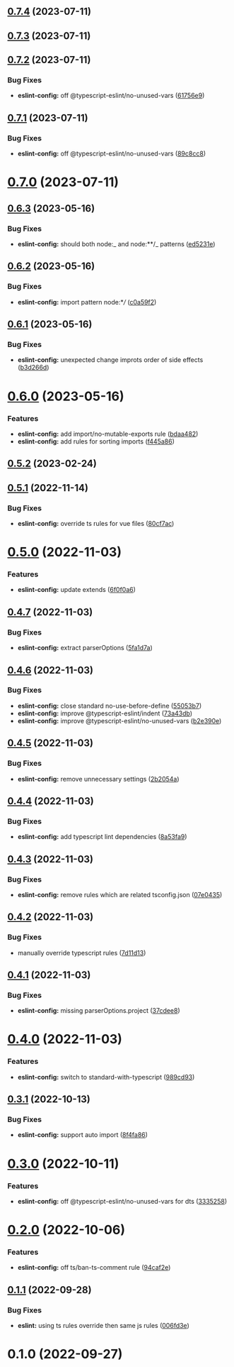 ## [0.7.4](https://github.com/vexip-ui/lint-config/compare/eslint-config@0.7.3...eslint-config@0.7.4) (2023-07-11)



## [0.7.3](https://github.com/vexip-ui/lint-config/compare/eslint-config@0.7.2...eslint-config@0.7.3) (2023-07-11)



## [0.7.2](https://github.com/vexip-ui/lint-config/compare/eslint-config@0.7.1...eslint-config@0.7.2) (2023-07-11)


### Bug Fixes

* **eslint-config:** off @typescript-eslint/no-unused-vars ([61756e9](https://github.com/vexip-ui/lint-config/commit/61756e9776abf6980fa00ff2cf3e818bd9858381))



## [0.7.1](https://github.com/vexip-ui/lint-config/compare/eslint-config@0.7.0...eslint-config@0.7.1) (2023-07-11)


### Bug Fixes

* **eslint-config:** off @typescript-eslint/no-unused-vars ([89c8cc8](https://github.com/vexip-ui/lint-config/commit/89c8cc863d39dd0b899690a92d4dc6a822b41eea))



# [0.7.0](https://github.com/vexip-ui/lint-config/compare/eslint-config@0.6.3...eslint-config@0.7.0) (2023-07-11)



## [0.6.3](https://github.com/vexip-ui/lint-config/compare/eslint-config@0.6.2...eslint-config@0.6.3) (2023-05-16)

### Bug Fixes

- **eslint-config:** should both node:_ and node:\*\*/_ patterns ([ed5231e](https://github.com/vexip-ui/lint-config/commit/ed5231ee971f154fcaf92da862344bd16e6d5b1d))

## [0.6.2](https://github.com/vexip-ui/lint-config/compare/eslint-config@0.6.1...eslint-config@0.6.2) (2023-05-16)

### Bug Fixes

- **eslint-config:** import pattern node:\*_/_ ([c0a59f2](https://github.com/vexip-ui/lint-config/commit/c0a59f2716357a983077b8de06576b4bbe381ff5))

## [0.6.1](https://github.com/vexip-ui/lint-config/compare/eslint-config@0.6.0...eslint-config@0.6.1) (2023-05-16)

### Bug Fixes

- **eslint-config:** unexpected change improts order of side effects ([b3d266d](https://github.com/vexip-ui/lint-config/commit/b3d266d510634a4557efc27cdfbda49e38b41b9d))

# [0.6.0](https://github.com/vexip-ui/lint-config/compare/eslint-config@0.5.2...eslint-config@0.6.0) (2023-05-16)

### Features

- **eslint-config:** add import/no-mutable-exports rule ([bdaa482](https://github.com/vexip-ui/lint-config/commit/bdaa4824bfcd0548d8f5617dbbda0392bd7daf6c))
- **eslint-config:** add rules for sorting imports ([f445a86](https://github.com/vexip-ui/lint-config/commit/f445a868d4d530947a488a96b1274e66ab9a2104))

## [0.5.2](https://github.com/vexip-ui/lint-config/compare/eslint-config@0.5.1...eslint-config@0.5.2) (2023-02-24)

## [0.5.1](https://github.com/vexip-ui/lint-config/compare/eslint-config@0.5.0...eslint-config@0.5.1) (2022-11-14)

### Bug Fixes

- **eslint-config:** override ts rules for vue files ([80cf7ac](https://github.com/vexip-ui/lint-config/commit/80cf7ac3bea48eecfa57b0cb1b99d94bf2cac8c7))

# [0.5.0](https://github.com/vexip-ui/lint-config/compare/eslint-config@0.4.7...eslint-config@0.5.0) (2022-11-03)

### Features

- **eslint-config:** update extends ([6f0f0a6](https://github.com/vexip-ui/lint-config/commit/6f0f0a6768b7e4cdb46369e17ae9fbeae2d141c0))

## [0.4.7](https://github.com/vexip-ui/lint-config/compare/eslint-config@0.4.6...eslint-config@0.4.7) (2022-11-03)

### Bug Fixes

- **eslint-config:** extract parserOptions ([5fa1d7a](https://github.com/vexip-ui/lint-config/commit/5fa1d7a97d0ff5cb5d7b064a0d50e1c6e682b75a))

## [0.4.6](https://github.com/vexip-ui/lint-config/compare/eslint-config@0.4.5...eslint-config@0.4.6) (2022-11-03)

### Bug Fixes

- **eslint-config:** close standard no-use-before-define ([55053b7](https://github.com/vexip-ui/lint-config/commit/55053b7afc5b94629bb7f84d5d9c5ed1fe9363d0))
- **eslint-config:** improve @typescript-eslint/indent ([73a43db](https://github.com/vexip-ui/lint-config/commit/73a43db1f55b074f25413c6c3990cb5803f1e5d9))
- **eslint-config:** improve @typescript-eslint/no-unused-vars ([b2e390e](https://github.com/vexip-ui/lint-config/commit/b2e390e17e0b636362f957a43d3435ed87ab9158))

## [0.4.5](https://github.com/vexip-ui/lint-config/compare/eslint-config@0.4.4...eslint-config@0.4.5) (2022-11-03)

### Bug Fixes

- **eslint-config:** remove unnecessary settings ([2b2054a](https://github.com/vexip-ui/lint-config/commit/2b2054adbe7a518c5e760f9de20902124ad72006))

## [0.4.4](https://github.com/vexip-ui/lint-config/compare/eslint-config@0.4.3...eslint-config@0.4.4) (2022-11-03)

### Bug Fixes

- **eslint-config:** add typescript lint dependencies ([8a53fa9](https://github.com/vexip-ui/lint-config/commit/8a53fa9440286573f8194d95e985b42bbd619783))

## [0.4.3](https://github.com/vexip-ui/lint-config/compare/eslint-config@0.4.2...eslint-config@0.4.3) (2022-11-03)

### Bug Fixes

- **eslint-config:** remove rules which are related tsconfig.json ([07e0435](https://github.com/vexip-ui/lint-config/commit/07e043590738912f3fb6785865e7720c53d742e7))

## [0.4.2](https://github.com/vexip-ui/lint-config/compare/eslint-config@0.4.1...eslint-config@0.4.2) (2022-11-03)

### Bug Fixes

- manually override typescript rules ([7d11d13](https://github.com/vexip-ui/lint-config/commit/7d11d13c64207b6343e4693cebc9a79ab537b0c9))

## [0.4.1](https://github.com/vexip-ui/lint-config/compare/eslint-config@0.4.0...eslint-config@0.4.1) (2022-11-03)

### Bug Fixes

- **eslint-config:** missing parserOptions.project ([37cdee8](https://github.com/vexip-ui/lint-config/commit/37cdee8a75a8b33f20546b8b3c2ccfd2d0544826))

# [0.4.0](https://github.com/vexip-ui/lint-config/compare/eslint-config@0.3.1...eslint-config@0.4.0) (2022-11-03)

### Features

- **eslint-config:** switch to standard-with-typescript ([989cd93](https://github.com/vexip-ui/lint-config/commit/989cd93a92ac132999ccc48143e7d29242c8ea41))

## [0.3.1](https://github.com/vexip-ui/lint-config/compare/eslint-config@0.3.0...eslint-config@0.3.1) (2022-10-13)

### Bug Fixes

- **eslint-config:** support auto import ([8f4fa86](https://github.com/vexip-ui/lint-config/commit/8f4fa86b36af39a22d291125f0af49ed2cd76181))

# [0.3.0](https://github.com/vexip-ui/lint-config/compare/eslint-config@0.2.0...eslint-config@0.3.0) (2022-10-11)

### Features

- **eslint-config:** off @typescript-eslint/no-unused-vars for dts ([3335258](https://github.com/vexip-ui/lint-config/commit/3335258856d41cabe335973f6f11b545faf1b500))

# [0.2.0](https://github.com/vexip-ui/lint-config/compare/eslint-config@0.1.1...eslint-config@0.2.0) (2022-10-06)

### Features

- **eslint-config:** off ts/ban-ts-comment rule ([94caf2e](https://github.com/vexip-ui/lint-config/commit/94caf2e51689ea926642fd2f38da39b0a20ee995))

## [0.1.1](https://github.com/vexip-ui/lint-config/compare/eslint-config@0.1.0...eslint-config@0.1.1) (2022-09-28)

### Bug Fixes

- **eslint:** using ts rules override then same js rules ([006fd3e](https://github.com/vexip-ui/lint-config/commit/006fd3e7a249caeac23baa7534c4adbfebeefd25))

# 0.1.0 (2022-09-27)
